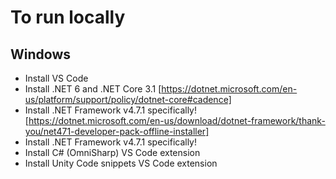 # To run locally

## Windows
* Install VS Code
* Install .NET 6 and .NET Core 3.1 [https://dotnet.microsoft.com/en-us/platform/support/policy/dotnet-core#cadence]
* Install .NET Framework v4.7.1 specifically! [https://dotnet.microsoft.com/en-us/download/dotnet-framework/thank-you/net471-developer-pack-offline-installer]
* Install .NET Framework v4.7.1 specifically! 
* Install C# (OmniSharp) VS Code extension
* Install Unity Code snippets VS Code extension
